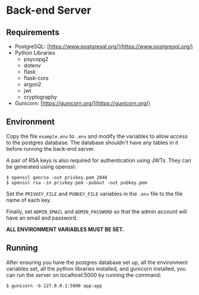 # Back-end Server

## Requirements
- PostgreSQL: [https://www.postgresql.org/](https://www.postgresql.org/)
- Python Libraries
    - psycopg2
    - dotenv
    - flask
    - flask-cors
    - argon2
    - jwt
    - cryptography
- Gunicorn: [https://gunicorn.org/](https://gunicorn.org/)

## Environment
Copy the file `example.env` to `.env` and modify the variables
to allow access to the postgres database.
The database shouldn't have any tables in it before running the back-end server.

A pair of RSA keys is also required for authentication using JWTs.
They can be generated using openssl:
```
$ openssl genrsa -out privkey.pem 2048
$ openssl rsa -in privkey.pem -pubout -out pubkey.pem
```

Set the `PRIVKEY_FILE` and `PUBKEY_FILE` variables in the `.env` file to
the file name of each key.

Finally, set `ADMIN_EMAIL` and `ADMIN_PASSWORD` so that the admin account will
have an email and password.

**ALL ENVIRONMENT VARIABLES MUST BE SET.**

## Running
After ensuring you have the postgres database set up, all the environment
variables set, all the python libraries installed, and gunicorn installed, you
can run the server on localhost:5000 by running the command:
```
$ gunicorn -b 127.0.0.1:5000 app:app
```
